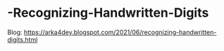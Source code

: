 # -Recognizing-Handwritten-Digits
Blog: https://arka4dey.blogspot.com/2021/06/recognizing-handwritten-digits.html
